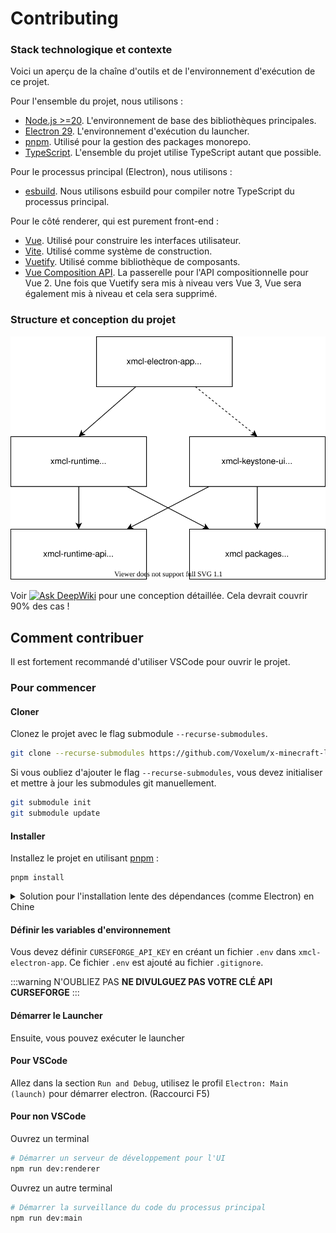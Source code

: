 # Contributing
### Stack technologique et contexte

Voici un aperçu de la chaîne d'outils et de l'environnement d'exécution de ce projet.

Pour l'ensemble du projet, nous utilisons :

- [Node.js >=20](https://nodejs.org/). L'environnement de base des bibliothèques principales.
- [Electron 29](https://electron.atom.io). L'environnement d'exécution du launcher.
- [pnpm](https://pnpm.io/). Utilisé pour la gestion des packages monorepo.
- [TypeScript](https://www.typescriptlang.org/). L'ensemble du projet utilise TypeScript autant que possible.

Pour le processus principal (Electron), nous utilisons :

- [esbuild](https://esbuild.github.io/). Nous utilisons esbuild pour compiler notre TypeScript du processus principal.

Pour le côté renderer, qui est purement front-end :

- [Vue](https://vuejs.org). Utilisé pour construire les interfaces utilisateur.
- [Vite](https://vitejs.dev/). Utilisé comme système de construction.
- [Vuetify](https://vuetifyjs.com/). Utilisé comme bibliothèque de composants.
- [Vue Composition API](https://github.com/vuejs/composition-api). La passerelle pour l'API compositionnelle pour Vue 2. Une fois que Vuetify sera mis à niveau vers Vue 3, Vue sera également mis à niveau et cela sera supprimé.

### Structure et conception du projet

![diagramme](../../assets/diagram.svg)

Voir [![Ask DeepWiki](https://deepwiki.com/badge.svg)](https://deepwiki.com/Voxelum/x-minecraft-launcher) pour une conception détaillée. Cela devrait couvrir 90% des cas !

## Comment contribuer

Il est fortement recommandé d'utiliser VSCode pour ouvrir le projet.

### Pour commencer

#### Cloner

Clonez le projet avec le flag submodule `--recurse-submodules`.

```bash
git clone --recurse-submodules https://github.com/Voxelum/x-minecraft-launcher
```

Si vous oubliez d'ajouter le flag `--recurse-submodules`, vous devez initialiser et mettre à jour les submodules git manuellement.

```bash
git submodule init
git submodule update
```

#### Installer

Installez le projet en utilisant [pnpm](https://pnpm.io) :

```
pnpm install
```

<details>
  <summary> Solution pour l'installation lente des dépendances (comme Electron) en Chine </summary>

  Ouvrez votre git bash, avant `pnpm i` ajoutez `registry=https://registry.npm.taobao.org electron_mirror="https://npm.taobao.org/mirrors/electron/"`. Utilisez le miroir npm et Electron fourni par Alibaba en Chine.

  La commande finale sera donc :

  ```bash
  registry=https://registry.npm.taobao.org electron_mirror="https://npm.taobao.org/mirrors/electron/" pnpm i
  ```
</details>

#### Définir les variables d'environnement

Vous devez définir `CURSEFORGE_API_KEY` en créant un fichier `.env` dans `xmcl-electron-app`. Ce fichier `.env` est ajouté au fichier `.gitignore`.

:::warning N'OUBLIEZ PAS
**NE DIVULGUEZ PAS VOTRE CLÉ API CURSEFORGE**
:::

#### Démarrer le Launcher

Ensuite, vous pouvez exécuter le launcher

#### Pour VSCode

Allez dans la section `Run and Debug`, utilisez le profil `Electron: Main (launch)` pour démarrer electron. (Raccourci F5)

#### Pour non VSCode

Ouvrez un terminal

```bash
# Démarrer un serveur de développement pour l'UI
npm run dev:renderer
```

Ouvrez un autre terminal

``` bash
# Démarrer la surveillance du code du processus principal
npm run dev:main
```
